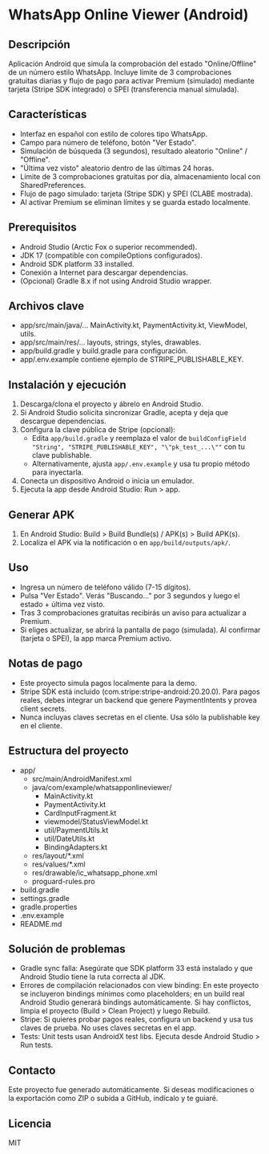# WhatsApp Online Viewer (Android)

Descripción
-----------
Aplicación Android que simula la comprobación del estado "Online/Offline" de un número estilo WhatsApp. Incluye límite de 3 comprobaciones gratuitas diarias y flujo de pago para activar Premium (simulado) mediante tarjeta (Stripe SDK integrado) o SPEI (transferencia manual simulada).

Características
---------------
- Interfaz en español con estilo de colores tipo WhatsApp.
- Campo para número de teléfono, botón "Ver Estado".
- Simulación de búsqueda (3 segundos), resultado aleatorio "Online" / "Offline".
- "Última vez visto" aleatorio dentro de las últimas 24 horas.
- Límite de 3 comprobaciones gratuitas por día, almacenamiento local con SharedPreferences.
- Flujo de pago simulado: tarjeta (Stripe SDK) y SPEI (CLABE mostrada).
- Al activar Premium se eliminan límites y se guarda estado localmente.

Prerequisitos
-------------
- Android Studio (Arctic Fox o superior recommended).
- JDK 17 (compatible con compileOptions configurados).
- Android SDK platform 33 installed.
- Conexión a Internet para descargar dependencias.
- (Opcional) Gradle 8.x if not using Android Studio wrapper.

Archivos clave
--------------
- app/src/main/java/... MainActivity.kt, PaymentActivity.kt, ViewModel, utils.
- app/src/main/res/... layouts, strings, styles, drawables.
- app/build.gradle y build.gradle para configuración.
- app/.env.example contiene ejemplo de STRIPE_PUBLISHABLE_KEY.

Instalación y ejecución
----------------------
1. Descarga/clona el proyecto y ábrelo en Android Studio.
2. Si Android Studio solicita sincronizar Gradle, acepta y deja que descargue dependencias.
3. Configura la clave pública de Stripe (opcional):
   - Edita `app/build.gradle` y reemplaza el valor de `buildConfigField "String", "STRIPE_PUBLISHABLE_KEY", "\"pk_test_...\""` con tu clave publishable.
   - Alternativamente, ajusta `app/.env.example` y usa tu propio método para inyectarla.
4. Conecta un dispositivo Android o inicia un emulador.
5. Ejecuta la app desde Android Studio: Run > app.

Generar APK
-----------
1. En Android Studio: Build > Build Bundle(s) / APK(s) > Build APK(s).
2. Localiza el APK via la notificación o en `app/build/outputs/apk/`.

Uso
---
- Ingresa un número de teléfono válido (7-15 dígitos).
- Pulsa "Ver Estado". Verás "Buscando..." por 3 segundos y luego el estado + última vez visto.
- Tras 3 comprobaciones gratuitas recibirás un aviso para actualizar a Premium.
- Si eliges actualizar, se abrirá la pantalla de pago (simulada). Al confirmar (tarjeta o SPEI), la app marca Premium activo.

Notas de pago
-------------
- Este proyecto simula pagos localmente para la demo.
- Stripe SDK está incluido (com.stripe:stripe-android:20.20.0). Para pagos reales, debes integrar un backend que genere PaymentIntents y provea client secrets.
- Nunca incluyas claves secretas en el cliente. Usa sólo la publishable key en el cliente.

Estructura del proyecto
-----------------------
- app/
  - src/main/AndroidManifest.xml
  - java/com/example/whatsapponlineviewer/
    - MainActivity.kt
    - PaymentActivity.kt
    - CardInputFragment.kt
    - viewmodel/StatusViewModel.kt
    - util/PaymentUtils.kt
    - util/DateUtils.kt
    - BindingAdapters.kt
  - res/layout/*.xml
  - res/values/*.xml
  - res/drawable/ic_whatsapp_phone.xml
  - proguard-rules.pro
- build.gradle
- settings.gradle
- gradle.properties
- .env.example
- README.md

Solución de problemas
---------------------
- Gradle sync falla: Asegúrate que SDK platform 33 está instalado y que Android Studio tiene la ruta correcta al JDK.
- Errores de compilación relacionados con view binding: En este proyecto se incluyeron bindings mínimos como placeholders; en un build real Android Studio generará bindings automáticamente. Si hay conflictos, limpia el proyecto (Build > Clean Project) y luego Rebuild.
- Stripe: Si quieres probar pagos reales, configura un backend y usa tus claves de prueba. No uses claves secretas en el app.
- Tests: Unit tests usan AndroidX test libs. Ejecuta desde Android Studio > Run tests.

Contacto
--------
Este proyecto fue generado automáticamente. Si deseas modificaciones o la exportación como ZIP o subida a GitHub, indícalo y te guiaré.

Licencia
--------
MIT
